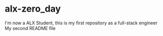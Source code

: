 # alx-zero_day
I'm now a ALX Student, this is my first repository as a full-stack engineer
My second README file
